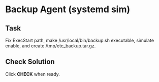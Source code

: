 # Backup Agent (systemd sim)

## Task
Fix ExecStart path, make /usr/local/bin/backup.sh executable, simulate enable, and create /tmp/etc_backup.tar.gz.

## Check Solution
Click **CHECK** when ready.
